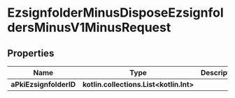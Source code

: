
# EzsignfolderMinusDisposeEzsignfoldersMinusV1MinusRequest

## Properties
Name | Type | Description | Notes
------------ | ------------- | ------------- | -------------
**aPkiEzsignfolderID** | **kotlin.collections.List&lt;kotlin.Int&gt;** |  | 



